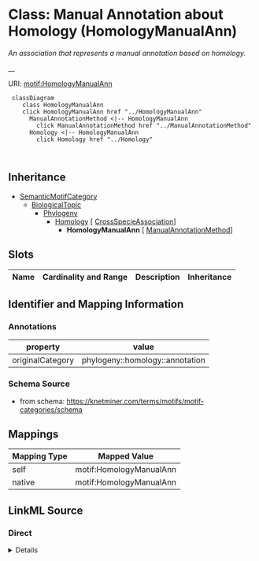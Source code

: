 

# Class: Manual Annotation about Homology (HomologyManualAnn) 


_An association that represents a manual annotation based on homology._

__





URI: [motif:HomologyManualAnn](https://knetminer.com/terms/motifs/motif-categories/HomologyManualAnn)






```mermaid
 classDiagram
    class HomologyManualAnn
    click HomologyManualAnn href "../HomologyManualAnn"
      ManualAnnotationMethod <|-- HomologyManualAnn
        click ManualAnnotationMethod href "../ManualAnnotationMethod"
      Homology <|-- HomologyManualAnn
        click Homology href "../Homology"
      
      
```





## Inheritance
* [SemanticMotifCategory](SemanticMotifCategory.md)
    * [BiologicalTopic](BiologicalTopic.md)
        * [Phylogeny](Phylogeny.md)
            * [Homology](Homology.md) [ [CrossSpecieAssociation](CrossSpecieAssociation.md)]
                * **HomologyManualAnn** [ [ManualAnnotationMethod](ManualAnnotationMethod.md)]



## Slots

| Name | Cardinality and Range | Description | Inheritance |
| ---  | --- | --- | --- |









## Identifier and Mapping Information





### Annotations

| property | value |
| --- | --- |
| originalCategory | phylogeny::homology::annotation |




### Schema Source


* from schema: https://knetminer.com/terms/motifs/motif-categories/schema




## Mappings

| Mapping Type | Mapped Value |
| ---  | ---  |
| self | motif:HomologyManualAnn |
| native | motif:HomologyManualAnn |







## LinkML Source

<!-- TODO: investigate https://stackoverflow.com/questions/37606292/how-to-create-tabbed-code-blocks-in-mkdocs-or-sphinx -->

### Direct

<details>
```yaml
name: HomologyManualAnn
annotations:
  originalCategory:
    tag: originalCategory
    value: phylogeny::homology::annotation
description: 'An association that represents a manual annotation based on homology.

  '
title: Manual Annotation about Homology
notes:
- 'original category no: 3.1'
from_schema: https://knetminer.com/terms/motifs/motif-categories/schema
is_a: Homology
mixins:
- ManualAnnotationMethod

```
</details>

### Induced

<details>
```yaml
name: HomologyManualAnn
annotations:
  originalCategory:
    tag: originalCategory
    value: phylogeny::homology::annotation
description: 'An association that represents a manual annotation based on homology.

  '
title: Manual Annotation about Homology
notes:
- 'original category no: 3.1'
from_schema: https://knetminer.com/terms/motifs/motif-categories/schema
is_a: Homology
mixins:
- ManualAnnotationMethod

```
</details>